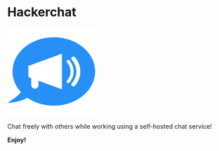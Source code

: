 # Hackerchat
![](logo.svg)

Chat freely with others while working using a self-hosted chat service!


**Enjoy!**
